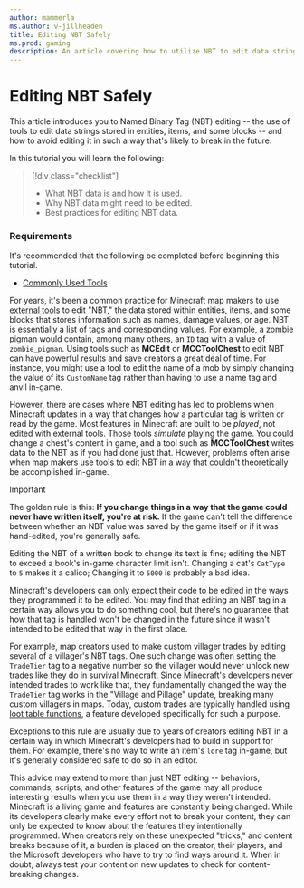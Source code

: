 ```yaml
---
author: mammerla
ms.author: v-jillheaden
title: Editing NBT Safely
ms.prod: gaming
description: An article covering how to utilize NBT to edit data strings for entities, items and blocks
---
```


# Editing NBT Safely

This article introduces you to Named Binary Tag (NBT) editing -- the use of tools to edit data strings stored in entities, items, and some blocks -- and how to avoid editing it in such a way that's likely to break in the future.

In this tutorial you will learn the following:

> [!div class="checklist"]
>
> - What NBT data is and how it is used.
> - Why NBT data might need to be edited.
> - Best practices for editing NBT data.

### Requirements

It's recommended that the following be completed before beginning this tutorial.

- [Commonly Used Tools](CommonlyUsedTools.md)

For years, it's been a common practice for Minecraft map makers to use [external tools](CommonlyUsedTools.md) to edit "NBT," the data stored within entities, items, and some blocks that stores information such as names, damage values, or age. NBT is essentially a list of tags and corresponding values. For example, a zombie pigman would contain, among many others, an `ID` tag with a value of `zombie_pigman`. Using tools such as **MCEdit** or **MCCToolChest** to edit NBT can have powerful results and save creators a great deal of time. For instance, you might use a tool to edit the name of a mob by simply changing the value of its `CustomName` tag rather than having to use a name tag and anvil in-game.

However, there are cases where NBT editing has led to problems when Minecraft updates in a way that changes how a particular tag is written or read by the game. Most features in Minecraft are built to be *played*, not edited with external tools. Those tools *simulate* playing the game. You could change a chest's content in game, and a tool such as **MCCToolChest** writes data to the NBT as if you had done just that. However, problems often arise when map makers use tools to edit NBT in a way that couldn't theoretically be accomplished in-game.

> [!IMPORTANT]
> The golden rule is this: **If you change things in a way that the game could never have written itself, you're at risk.** If the game can't tell the difference between whether an NBT value was saved by the game itself or if it was hand-edited, you're generally safe.

Editing the NBT of a written book to change its text is fine; editing the NBT to exceed a book's in-game character limit isn't. Changing a cat's `CatType` to `5` makes it a calico; Changing it to `5000` is probably a bad idea.

Minecraft's developers can only expect their code to be edited in the ways they programmed it to be edited. You may find that editing an NBT tag in a certain way allows you to do something cool, but there's no guarantee that how that tag is handled won't be changed in the future since it wasn't intended to be edited that way in the first place.

For example, map creators used to make custom villager trades by editing several of a villager's NBT tags. One such change was often setting the `TradeTier` tag to a negative number so the villager would never unlock new trades like they do in survival Minecraft. Since Minecraft's developers never intended trades to work like that, they fundamentally changed the way the `TradeTier` tag works in the "Village and Pillage" update, breaking many custom villagers in maps. Today, custom trades are typically handled using [loot table functions](LootAndTradeTableFunctions.md), a feature developed specifically for such a purpose.

Exceptions to this rule are usually due to years of creators editing NBT in a certain way in which Minecraft's developers had to build in support for them. For example, there's no way to write an item's `lore` tag in-game, but it's generally considered safe to do so in an editor.

This advice may extend to more than just NBT editing -- behaviors, commands, scripts, and other features of the game may all produce interesting results when you use them in a way they weren't intended. Minecraft is a living game and features are constantly being changed. While its developers clearly make every effort not to break your content, they can only be expected to know about the features they intentionally programmed. When creators rely on these unexpected "tricks," and content breaks because of it, a burden is placed on the creator, their players, and the Microsoft developers who have to try to find ways around it. When in doubt, always test your content on new updates to check for content-breaking changes.
